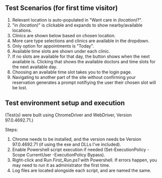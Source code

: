 ## Test Scenarios (for first time visitor)

1. Relevant location is auto-populated in "Want care in *(location)*?".
2. "in *(location)*" is clickable and expands to show nearby/available locations.
3. Clinics are shown below based on chosen location.
4. More care type selections and clinics are available in the dropdown.
5. Only option for appointments is "Today".
6. Available time slots are shown under each clinic.
7. If no slots are available for that day, the button shows when the next available is. Clicking that shows the available doctors and time slots for the next available day.
8. Choosing an available time slot takes you to the login page.
9. Navigating to another part of the site without confirming your reservation generates a prompt notifiying the user their chosen slot will be lost.

## Test environment setup and execution
(Test(s) were built using ChromeDriver and WebDriver, Version 97.0.4692.71.)

Steps:
1. Chrome needs to be installed, and the version needs be Version 97.0.4692.71 (if using the exe and DLLs I've included).
2. Enable Powershell script execution if needed (Set-ExecutionPolicy -Scope CurrentUser -ExecutionPolicy Bypass).
3. Right-click and Run *First_Run.ps1* with Powershell. If errors happen, you may need to run it as administrator the first time.
4. Log files are located alongside each script, and are named the same.
